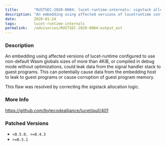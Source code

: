 ```yaml
---
title:       "RUSTSEC-2020-0004: lucet-runtime-internals: sigstack allocation bug can cause memory corruption or leak"
description: "An embedding using affected versions of lucetruntime configured to use nondefault Wasm globals sizes of more than 4KiB, or compiled in debug mode without optimizations, could leak data from the signal handler stack to guest programs. This can potentially cause data from the embedding host to leak to guest programs or cause corruption of guest program memory. This flaw was resolved by correcting the sigstack allocation logic."
date:        2020-01-24
tags:        lucet-runtime-internals
permalink:   /advisories/RUSTSEC-2020-0004:output_ext
---
```


### Description

An embedding using affected versions of lucet-runtime configured to use
non-default Wasm globals sizes of more than 4KiB, or compiled in debug mode
without optimizations, could leak data from the signal handler stack to guest
programs. This can potentially cause data from the embedding host to leak to
guest programs or cause corruption of guest program memory.

This flaw was resolved by correcting the sigstack allocation logic.

### More Info

<https://github.com/bytecodealliance/lucet/pull/401>

### Patched Versions

- `<0.5.0, >=0.4.3`
- `>=0.5.1`


